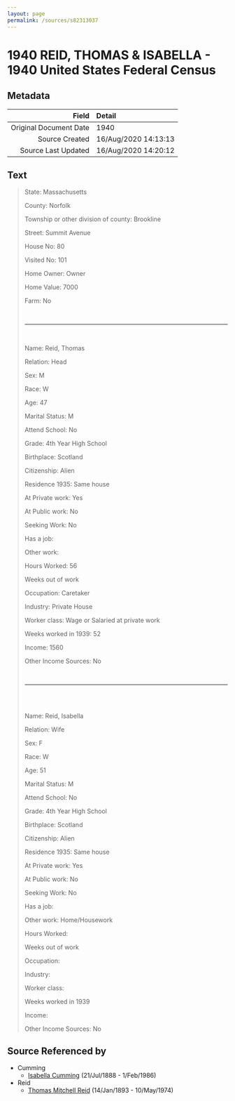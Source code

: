 ```yaml
---
layout: page
permalink: /sources/s82313037
---
```


# 1940 REID, THOMAS & ISABELLA - 1940 United States Federal Census

## Metadata

Field | Detail
---:|:---
Original Document Date | 1940
Source Created | 16/Aug/2020 14:13:13
Source Last Updated | 16/Aug/2020 14:20:12

## Text

> State: Massachusetts
>
> County: Norfolk
>
> Township or other division of county: Brookline
>
> Street: Summit Avenue
>
> House No: 80
>
> Visited No: 101
>
> Home Owner: Owner
>
> Home Value: 7000
>
> Farm: No
>
> <br/>
>
> ---
>
> <br/>
>
> Name: Reid, Thomas
>
> Relation: Head
>
> Sex: M
>
> Race: W
>
> Age: 47
>
> Marital Status: M
>
> Attend School: No
>
> Grade: 4th Year High School
>
> Birthplace: Scotland
>
> Citizenship: Alien 
>
> Residence 1935: Same house
>
> At Private work: Yes
>
> At Public work: No
>
> Seeking Work: No
>
> Has a job:
>
> Other work:
>
> Hours Worked: 56
>
> Weeks out of work
>
> Occupation: Caretaker
>
> Industry: Private House
>
> Worker class: Wage or Salaried at private work
>
> Weeks worked in 1939: 52
>
> Income: 1560
>
> Other Income Sources: No
>
> <br/>
>
> ---
>
> <br/>
>
> <br/>
>
> Name: Reid, Isabella
>
> Relation: Wife
>
> Sex: F
>
> Race: W
>
> Age: 51
>
> Marital Status: M
>
> Attend School: No
>
> Grade: 4th Year High School
>
> Birthplace: Scotland
>
> Citizenship: Alien 
>
> Residence 1935: Same house
>
> At Private work: Yes
>
> At Public work: No
>
> Seeking Work: No
>
> Has a job:
>
> Other work: Home/Housework
>
> Hours Worked: 
>
> Weeks out of work
>
> Occupation:
>
> Industry:
>
> Worker class:
>
> Weeks worked in 1939
>
> Income:
>
> Other Income Sources: No
>

## Source Referenced by

* Cumming
  * [Isabella Cumming](../people/@84684994@-isabella-cumming-b1888-7-21-d1986-2-1.md) (21/Jul/1888 - 1/Feb/1986)
* Reid
  * [Thomas Mitchell Reid](../people/@2617088@-thomas-mitchell-reid-b1893-1-14-d1974-5-10.md) (14/Jan/1893 - 10/May/1974)
